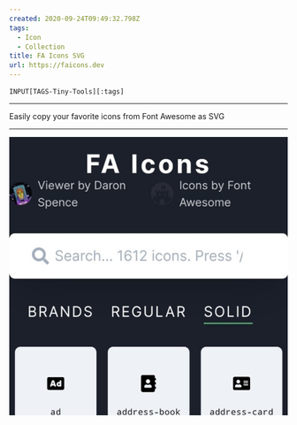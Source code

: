 ```yaml
---
created: 2020-09-24T09:49:32.798Z
tags: 
  - Icon
  - Collection
title: FA Icons SVG
url: https://faicons.dev
---
```

```meta-bind
INPUT[TAGS-Tiny-Tools][:tags]
```

___
Easily copy your favorite icons from Font Awesome as SVG
___

![](_attachments/fa-icons-svg.jpg)
